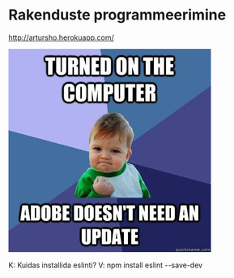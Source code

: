 # Rakenduste programmeerimine 

http://artursho.herokuapp.com/

![meme](https://github.com/ArturPromon/Rakenduste-programeerimine/blob/master/memes/meme.jpg)

K: Kuidas installida eslinti? V: npm install eslint --save-dev
